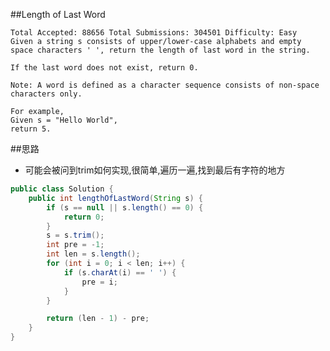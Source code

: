 ##Length of Last Word

	Total Accepted: 88656 Total Submissions: 304501 Difficulty: Easy
	Given a string s consists of upper/lower-case alphabets and empty space characters ' ', return the length of last word in the string.

	If the last word does not exist, return 0.

	Note: A word is defined as a character sequence consists of non-space characters only.

	For example,
	Given s = "Hello World",
	return 5.

##思路
- 可能会被问到trim如何实现,很简单,遍历一遍,找到最后有字符的地方

```java
public class Solution {
    public int lengthOfLastWord(String s) {
        if (s == null || s.length() == 0) {
            return 0;
        }
        s = s.trim();
        int pre = -1;
        int len = s.length();
        for (int i = 0; i < len; i++) {
            if (s.charAt(i) == ' ') {
                pre = i;
            }
        }

        return (len - 1) - pre;
    }
}
```
